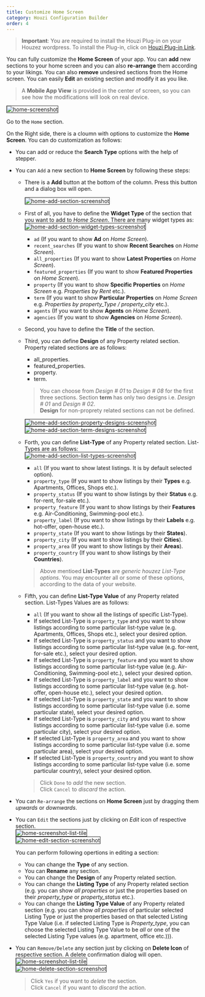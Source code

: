```yaml
---
title: Customize Home Screen
category: Houzi Configuration Builder
order: 4
---
```


> **Important**: You are required to install the Houzi Plug-in on your Houzez wordpress. To install the Plug-in, click on [Houzi Plug-in Link](https://github.com/AdilSoomro/houzi-rest-api).

You can fully customize the **Home Screen** of your app. You can **add** new sections to your home screen and you can also **re-arrange** them according to your likings. You can also **remove** undesired sections from the Home screen. You can easily **Edit** an existing section and modify it as you like.

> A **Mobile App View** is provided in the center of screen, so you can see how the modifications will look on real device.

<img src="https://houzi-docs.booleanbites.com/images/home-screenshot.png" alt="home-screenshot" title="home-screenshot" border= "1px solid"/>

Go to the `Home` section.

On the Right side, there is a cloumn with options to customize the **Home Screen**. You can do customization as follows:  
* You can add or reduce the **Search Type** options with the help of stepper.
* You can `Add` a new section to **Home Screen** by following these steps:
  - There is a **Add** button at the bottom of the column. Press this button and a dialog box will open.  
   
    <img src="https://houzi-docs.booleanbites.com/images/home-add-section-screenshot.png" alt="home-add-section-screenshot" title="home-add-section-screenshot" border= "1px solid"/>
  - First of all, you have to define the **Widget Type** of the section that you want to add to *Home Screen*. There are many widget types as:   
    <img src="https://houzi-docs.booleanbites.com/images/home-add-section-widget-types-screenshot.png" alt="home-add-section-widget-types-screenshot" title="home-add-section-widget-types-screenshot" border= "1px solid"/> 
      - `ad` (If you want to show **Ad** on *Home Screen*).
      - `recent_searches` (If you want to show **Recent Searches** on *Home Screen*).
      - `all_properties` (If you want to show **Latest Properties** on *Home Screen*).
      - `featured_properties` (If you want to show **Featured Properties** on *Home Screen*).
      - `property` (If you want to show **Specific Properties** on *Home Screen* e.g. *Properties by Rent* etc.).
      - `term` (If you want to show **Particular Properties** on *Home Screen* e.g. *Properties by property_Type / property_city* etc.).
      - `agents` (If you want to show **Agents** on *Home Screen*).
      - `agencies` (If you want to show **Agencies** on *Home Screen*).
  - Second, you have to define the **Title** of the section.
  - Third, you can define **Design** of any Property related section. Property related sections are as follows:
    - all_properties.
    - featured_properties.
    - property.
    - term.   
    > You can choose from *Design # 01* to *Design # 08* for the first three sections. Section **term** has only two designs i.e. *Design # 01* and *Design # 02*.  
    **Design** for non-proprety related sections can not be defined.    
    
     <img src="https://houzi-docs.booleanbites.com/images/home-add-section-property-designs-screenshot.png" alt="home-add-section-property-designs-screenshot" title="home-add-section-property-designs-screenshot" border= "1px solid"/>    
    <img src="https://houzi-docs.booleanbites.com/images/home-add-section-term-designs-screenshot.png" alt="home-add-section-term-designs-screenshot" title="home-add-section-term-designs-screenshot" border= "1px solid"/> 
  - Forth, you can define **List-Type** of any Property related section. List-Types are as follows:  
    <img src="https://houzi-docs.booleanbites.com/images/home-add-section-list-types-screenshot.png" alt="home-add-section-list-types-screenshot" title="home-add-section-list-types-screenshot" border= "1px solid"/> 
    - `all` (If you want to show latest listings. It is by default selected option).
    - `property_type` (If you want to show listings by their **Types** e.g. Apartments, Offices, Shops etc.).
    - `property_status` (If you want to show listings by their **Status** e.g. for-rent, for-sale etc.).
    - `property_feature` (If you want to show listings by their **Features** e.g. Air-Conditioning, Swimming-pool etc.).
    - `property_label` (If you want to show listings by their **Labels** e.g. hot-offer, open-house etc.).
    - `property_state` (If you want to show listings by their **States**).
    - `property_city` (If you want to show listings by their **Cities**).
    - `property_area` (If you want to show listings by their **Areas**).
    - `property_country` (If you want to show listings by their **Countries**).
    > Above mentioed **List-Types** are *generic houzez List-Type options*. You may encounter all or some of these options, according to the data of your website.
  - Fifth, you can define **List-Type Value** of any Property related section. List-Types Values are as follows:
    - `all` (If you want to show all the listings of specific List-Type).
    - If selected List-Type is `property_type` and you want to show listings according to some particular list-type value (e.g. Apartments, Offices, Shops etc.), select your desired option.
    - If selected List-Type is `property_status` and you want to show listings according to some particular list-type value (e.g. for-rent, for-sale etc.), select your desired option.
    - If selected List-Type is `property_feature` and you want to show listings according to some particular list-type value (e.g. Air-Conditioning, Swimming-pool etc.), select your desired option.
    - If selected List-Type is `property_label` and you want to show listings according to some particular list-type value (e.g. hot-offer, open-house etc.), select your desired option.
    - If selected List-Type is `property_state` and you want to show listings according to some particular list-type value (i.e. some particular state), select your desired option.
    - If selected List-Type is `property_city` and you want to show listings according to some particular list-type value (i.e. some particular city), select your desired option.
    - If selected List-Type is `property_area` and you want to show listings according to some particular list-type value (i.e. some particular area), select your desired option.
    - If selected List-Type is `property_country` and you want to show listings according to some particular list-type value (i.e. some particular country), select your desired option.
    > Click `Done` to *add* the new section.  
    Click `Cancel` to *discard* the action.
* You can `Re-arrange` the sections on **Home Screen** just by dragging them *upwards* or *downwards*.
* You can `Edit` the sections just by clicking on *Edit* icon of respective section.   
  <img src="https://houzi-docs.booleanbites.com/images/home-screenshot-list-tile.png" alt="home-screenshot-list-tile" title="home-screenshot-list-tile" border= "1px solid"/>   
  <img src="https://houzi-docs.booleanbites.com/images/home-edit-section-screenshot.png" alt="home-edit-section-screenshot" title="home-edit-section-screenshot" border= "1px solid"/> 

  You can perform following opertions in editing a section:
  - You can change the **Type** of any section.
  - You can **Rename** any section.
  - You can change the **Design** of any Property related section.
  -  You can change the **Listing Type** of any Property related section (e.g. you can show *all properties* or just the properties based on their *property_type* or *property_status* etc.).
  -  You can change the **Listing Type Value** of any Property related section (e.g. you can show *all properties* of particular selected Listing Type or just the properties based on that selected Listing Type Value (i.e. if selected Listing Type is *Property_type*, you can choose the selected Listing Type Value to be *all* or one of the selected Listing Type values (e.g. apartment, office etc.))).
* You can `Remove/Delete` any section just by clicking on **Delete Icon** of respective section. A delete confirmation dialog will open.   
  <img src="https://houzi-docs.booleanbites.com/images/home-screenshot-list-tile.png" alt="home-screenshot-list-tile" title="home-screenshot-list-tile" border= "1px solid"/>    
  <img src="https://houzi-docs.booleanbites.com/images/home-delete-section-screenshot.png" alt="home-delete-section-screenshot" title="home-delete-section-screenshot" border= "1px solid"/>  
    > Click `Yes` if you want to *delete* the section.  
    Click `Cancel` if you want to *discard* the action.